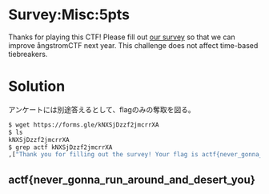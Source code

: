 # Survey:Misc:5pts
Thanks for playing this CTF! Please fill out [our survey](https://forms.gle/kNXSjDzzf2jmcrrXA) so that we can improve ångstromCTF next year. This challenge does not affect time-based tiebreakers.  


# Solution
アンケートには別途答えるとして、flagのみの奪取を図る。  
```bash
$ wget https://forms.gle/kNXSjDzzf2jmcrrXA
$ ls
kNXSjDzzf2jmcrrXA
$ grep actf kNXSjDzzf2jmcrrXA
,["Thank you for filling out the survey! Your flag is actf{never_gonna_run_around_and_desert_you}.",0,0,0,0]
```

## actf{never_gonna_run_around_and_desert_you}